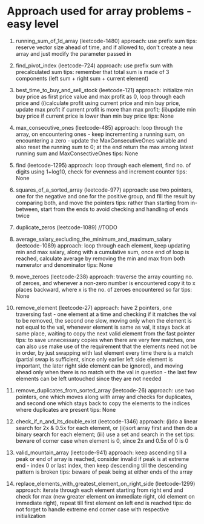 # Approach used for array problems - easy level

1. running_sum_of_1d_array (leetcode-1480)
approach: use prefix sum
tips: reserve vector size ahead of time, and if allowed to, don't create a new array and just modify the parameter passed in

2. find_pivot_index (leetcode-724) 
approach: use prefix sum with precalculated sum
tips: remember that total sum is made of 3 components (left sum + right sum + current element) 

3. best_time_to_buy_and_sell_stock (leetcode-121)
approach: initialize min buy price as first price value and max profit as 0, loop through each price and (i)calculate profit using current price and min buy price, update max profit if current profit is more than max profit; (ii)update min buy price if current price is lower than min buy price
tips: None

4. max_consecutive_ones (leetcode-485)
approach: loop through the array, on encountering ones - keep incrementing a running sum, on encountering a zero - update the MaxConsecutiveOnes variable and also reset the running sum to 0; at the end return the max among latest running sum and MaxConsectiveOnes
tips: None

5. find (leetcode-1295)
approach: loop through each element, find no. of digits using 1+log10, check for evenness and increment counter
tips: None

6. squares_of_a_sorted_array (leetcode-977)
approach: use two pointers, one for the negative and one for the positive group, and fill the result by comparing both, and move the pointers
tips: rather than starting from in-between, start from the ends to avoid checking and handling of ends twice

7. duplicate_zeros (leetcode-1089)
//TODO


8. average_salary_excluding_the_minimum_and_maximum_salary (leetcode-1089)
approach: loop through each element, keep updating min and max salary, along with a cumulative sum, once end of loop is reached, calculate average by removing the min and max from both numerator and denominator
tips: None

9. move_zeroes (leetcode-238)
approach: traverse the array counting no. of zeroes, and whenever a non-zero number is encountered copy it to x places backward, where x is the no. of zeroes encountered so far
tips: None

10. remove_element (leetcode-27)
approach: have 2 pointers, one traversing fast - one element at a time and checking if it matches the val to be removed, the second one slow, moving only when the element is not equal to the val, whenever element is same as val, it stays back at same place, waiting to copy the next valid element from the fast pointer
tips: to save unnecessary copies when there are very few matches, one can also use make use of the requirement that the elements need not be in order, by just swapping with last element every time there is a match (partial swap is sufficient, since only earlier left side element is important, the later right side element can be ignored), and moving ahead only when there is no match with the val in question - the last few elements can be left untouched since they are not needed

11. remove_duplicates_from_sorted_array (leetcode-26)
approach: use two pointers, one which moves along with array and checks for duplicates, and second one which stays back to copy the elements to the indices where duplicates are present
tips: None

12. check_if_n_and_its_double_exist (leetcode-1346)
approach: (i)do a linear search for 2x & 0.5x for each element, or (ii)sort array first and then do a binary search for each element; (iii) use a set and search in the set
tips: beware of corner case when element is 0, since 2x and 0.5x of 0 is 0

13. valid_mountain_array (leetcode-941)
approach: keep ascending till a peak or end of array is reached, consider invalid if peak is at extreme end - index 0 or last index, then keep descending till the descending pattern is broken
tips: beware of peak being at either ends of the array

14. replace_elements_with_greatest_element_on_right_side (leetcode-1299)
approach: iterate through each element starting from right end and check for max (new greater element on immediate right, old element on immediate right), repeat till first element on left end is reached
tips: do not forget to handle extreme end corner case with respective initialization